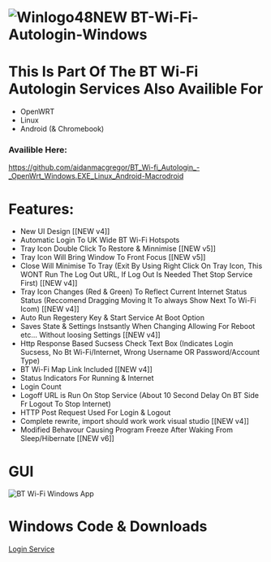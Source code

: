 # ![Winlogo48NEW](https://user-images.githubusercontent.com/11254983/173395338-8a7c71f5-caf0-45e8-bb6f-0574fd4ec867.png) BT-Wi-Fi-Autologin-Windows 


# This Is Part Of The BT Wi-Fi Autologin Services Also Availible For

 - OpenWRT 
 - Linux
 - Android (& Chromebook)
 
 ### Availible Here:
 https://github.com/aidanmacgregor/BT_Wi-fi_Autologin_-_OpenWrt_Windows.EXE_Linux_Android-Macrodroid
 
 
# Features:

 - New UI Design [[NEW v4]]
 - Automatic Login To UK Wide BT Wi-Fi Hotspots
 - Tray Icon Double Click To Restore & Minnimise [[NEW v5]]
 - Tray Icon Will Bring Window To Front Focus [[NEW v5]]
 - Close Will Minimise To Tray (Exit By Using Right Click On Tray Icon, This WONT Run The Log Out URL, If Log Out Is Needed Thet Stop Service First) [[NEW v4]]
 - Tray Icon Changes (Red & Green) To Reflect Current Internet Status Status (Reccomend Dragging Moving It To always Show Next To Wi-Fi Icom) [[NEW v4]]
 - Auto Run Regestery Key & Start Service At Boot Option
 - Saves State & Settings Instsantly When Changing Allowing For Reboot etc... Without loosing Settings [[NEW v4]]
 - Http Response Based Sucsess Check Text Box (Indicates Login Sucsess, No Bt Wi-Fi/Internet, Wrong Username OR Password/Account Type)
 - BT Wi-Fi Map Link Included [[NEW v4]]
 - Status Indicators For Running & Internet
 - Login Count
 - Logoff URL is Run On Stop Service (About 10 Second Delay On BT Side Fr Logout To Stop Internet)
 - HTTP Post Request Used For Login & Logout
 - Complete rewrite, import should work work visual studio [[NEW v4]]
 - Modified Behavour Causing Program Freeze After Waking From Sleep/Hibernate [[NEW v6]]


# GUI
![BT Wi-Fi Windows App](https://user-images.githubusercontent.com/11254983/184173045-f6e5ce51-4128-44fb-9964-eadcf718cf71.png)

    
# Windows Code & Downloads
[Login Service](https://github.com/aidanmacgregor/BT-Wi-Fi-Autologin-Windows/releases)
